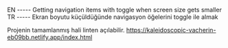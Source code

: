 EN ----- Getting navigation items with toggle when screen size gets smaller
TR ----- Ekran boyutu küçüldüğünde navigasyon öğelerini toggle ile almak

Projenin tamamlanmış hali linten açılabilir.
https://kaleidoscopic-vacherin-eb09bb.netlify.app/index.html

